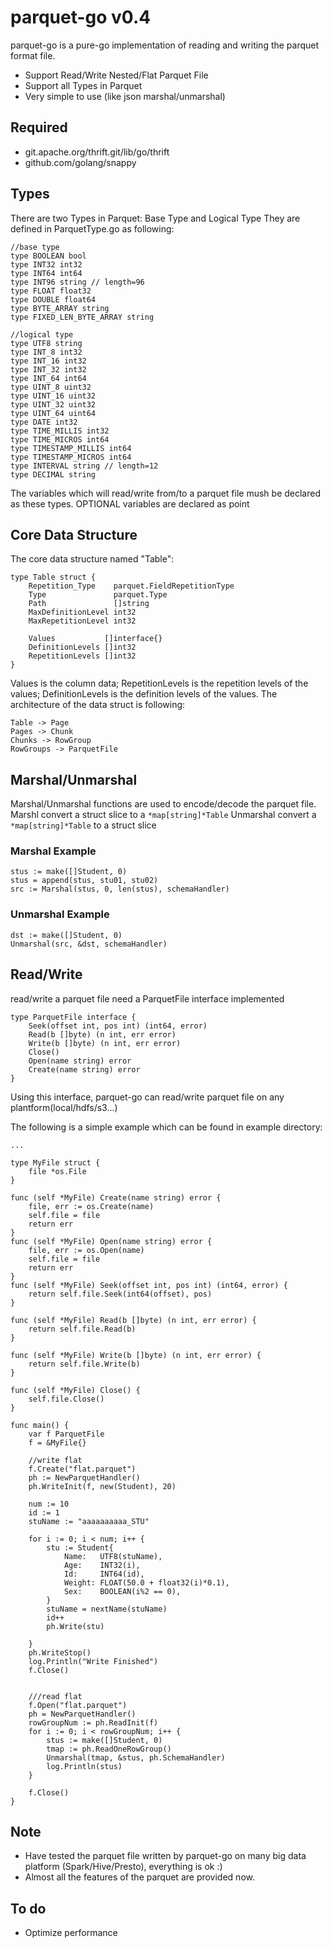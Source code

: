 # parquet-go v0.4
parquet-go is a pure-go implementation of reading and writing the parquet format file. 
* Support Read/Write Nested/Flat Parquet File
* Support all Types in Parquet
* Very simple to use (like json marshal/unmarshal)

## Required
* git.apache.org/thrift.git/lib/go/thrift
* github.com/golang/snappy

## Types
There are two Types in Parquet: Base Type and Logical Type
They are defined in ParquetType.go as following:
```
//base type
type BOOLEAN bool
type INT32 int32
type INT64 int64
type INT96 string // length=96
type FLOAT float32
type DOUBLE float64
type BYTE_ARRAY string
type FIXED_LEN_BYTE_ARRAY string

//logical type
type UTF8 string
type INT_8 int32
type INT_16 int32
type INT_32 int32
type INT_64 int64
type UINT_8 uint32
type UINT_16 uint32
type UINT_32 uint32
type UINT_64 uint64
type DATE int32
type TIME_MILLIS int32
type TIME_MICROS int64
type TIMESTAMP_MILLIS int64
type TIMESTAMP_MICROS int64
type INTERVAL string // length=12
type DECIMAL string

```
The variables which will read/write from/to a parquet file mush be declared as these types.
OPTIONAL variables are declared as point 

## Core Data Structure
The core data structure named "Table":
```
type Table struct {
	Repetition_Type    parquet.FieldRepetitionType
	Type               parquet.Type
	Path               []string
	MaxDefinitionLevel int32
	MaxRepetitionLevel int32

	Values           []interface{}
	DefinitionLevels []int32
	RepetitionLevels []int32
}
```
Values is the column data; RepetitionLevels is the repetition levels of the values; DefinitionLevels is the definition levels of the values.
The architecture of the data struct is following:
```
Table -> Page
Pages -> Chunk
Chunks -> RowGroup
RowGroups -> ParquetFile
```

## Marshal/Unmarshal
Marshal/Unmarshal functions are used to encode/decode the parquet file. 
Marshl convert a struct slice to a ```*map[string]*Table```
Unmarshal convert a ```*map[string]*Table``` to a struct slice

### Marshal Example
```
stus := make([]Student, 0)
stus = append(stus, stu01, stu02)
src := Marshal(stus, 0, len(stus), schemaHandler)
```

### Unmarshal Example
```
dst := make([]Student, 0)
Unmarshal(src, &dst, schemaHandler)
```

## Read/Write
read/write a parquet file need a ParquetFile interface implemented
```
type ParquetFile interface {
	Seek(offset int, pos int) (int64, error)
	Read(b []byte) (n int, err error)
	Write(b []byte) (n int, err error)
	Close()
	Open(name string) error
	Create(name string) error
}
```
Using this interface, parquet-go can read/write parquet file on any plantform(local/hdfs/s3...)

The following is a simple example which can be found in example directory:
```
...

type MyFile struct {
	file *os.File
}

func (self *MyFile) Create(name string) error {
	file, err := os.Create(name)
	self.file = file
	return err
}
func (self *MyFile) Open(name string) error {
	file, err := os.Open(name)
	self.file = file
	return err
}
func (self *MyFile) Seek(offset int, pos int) (int64, error) {
	return self.file.Seek(int64(offset), pos)
}

func (self *MyFile) Read(b []byte) (n int, err error) {
	return self.file.Read(b)
}

func (self *MyFile) Write(b []byte) (n int, err error) {
	return self.file.Write(b)
}

func (self *MyFile) Close() {
	self.file.Close()
}

func main() {
	var f ParquetFile
	f = &MyFile{}

	//write flat
	f.Create("flat.parquet")
	ph := NewParquetHandler()
	ph.WriteInit(f, new(Student), 20)

	num := 10
	id := 1
	stuName := "aaaaaaaaaa_STU"

	for i := 0; i < num; i++ {
		stu := Student{
			Name:   UTF8(stuName),
			Age:    INT32(i),
			Id:     INT64(id),
			Weight: FLOAT(50.0 + float32(i)*0.1),
			Sex:    BOOLEAN(i%2 == 0),
		}
		stuName = nextName(stuName)
		id++
		ph.Write(stu)

	}
	ph.WriteStop()
	log.Println("Write Finished")
	f.Close()


	///read flat
	f.Open("flat.parquet")
	ph = NewParquetHandler()
	rowGroupNum := ph.ReadInit(f)
	for i := 0; i < rowGroupNum; i++ {
		stus := make([]Student, 0)
		tmap := ph.ReadOneRowGroup()
		Unmarshal(tmap, &stus, ph.SchemaHandler)
		log.Println(stus)
	}

	f.Close()
}

```

## Note
* Have tested the parquet file written by parquet-go on many big data platform (Spark/Hive/Presto), everything is ok :)
* Almost all the features of the parquet are provided now.

## To do
* Optimize performance
